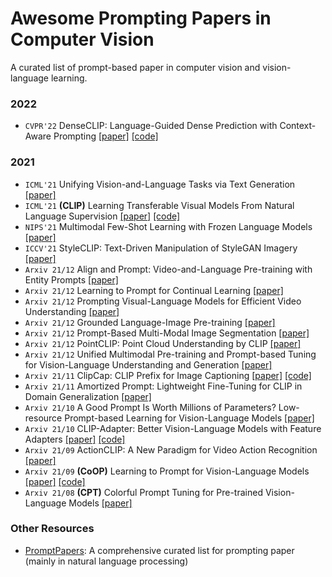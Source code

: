 # Awesome Prompting Papers in Computer Vision
A curated list of prompt-based paper in computer vision and vision-language learning.

### 2022
- `CVPR'22` DenseCLIP: Language-Guided Dense Prediction with Context-Aware Prompting	[[paper]](https://arxiv.org/pdf/2112.01518.pdf) [[code]](https://github.com/raoyongming/denseclip)

### 2021

- `ICML'21` Unifying Vision-and-Language Tasks via Text Generation [[paper]](https://arxiv.org/abs/2102.02779)
- `ICML'21` **(CLIP)** Learning Transferable Visual Models From Natural Language Supervision [[paper]](https://arxiv.org/abs/2103.00020) [[code]](https://github.com/OpenAI/CLIP)
- `NIPS'21` Multimodal Few-Shot Learning with Frozen Language Models	[[paper]](https://arxiv.org/abs/2106.13884)
- `ICCV'21` StyleCLIP: Text-Driven Manipulation of StyleGAN Imagery	 [[paper]](https://arxiv.org/abs/2103.17249)
- `Arxiv 21/12` Align and Prompt: Video-and-Language Pre-training with Entity Prompts [[paper]](https://arxiv.org/abs/2112.09583)
- `Arxiv 21/12` Learning to Prompt for Continual Learning	 [[paper]](https://arxiv.org/abs/2112.08654)
- `Arxiv 21/12` Prompting Visual-Language Models for Efficient Video Understanding [[paper]](https://arxiv.org/abs/2112.04478)
- `Arxiv 21/12` Grounded Language-Image Pre-training [[paper]](https://arxiv.org/pdf/2112.03857.pdf)
- `Arxiv 21/12` Prompt-Based Multi-Modal Image Segmentation	[[paper]](https://arxiv.org/abs/2112.10003)
- `Arxiv 21/12` PointCLIP: Point Cloud Understanding by CLIP	[[paper]](https://arxiv.org/pdf/2112.02413.pdf)
- `Arxiv 21/12` Unified Multimodal Pre-training and Prompt-based Tuning for Vision-Language Understanding and Generation [[paper]](https://arxiv.org/abs/2112.05587)
- `Arxiv 21/11` ClipCap: CLIP Prefix for Image Captioning	[[paper]](https://arxiv.org/abs/2111.09734) [[code]](https://github.com/rmokady/CLIP_prefix_caption)
- `Arxiv 21/11` Amortized Prompt: Lightweight Fine-Tuning for CLIP in Domain Generalization [[paper]](https://arxiv.org/abs/2111.12853)
- `Arxiv 21/10` A Good Prompt Is Worth Millions of Parameters? Low-resource Prompt-based Learning for Vision-Language Models	[[paper]](https://arxiv.org/abs/2110.08484)
- `Arxiv 21/10` CLIP-Adapter: Better Vision-Language Models with Feature Adapters [[paper]](https://arxiv.org/abs/2110.04544) [[code]](https://github.com/gaopengcuhk/clip-adapter)
- `Arxiv 21/09` ActionCLIP: A New Paradigm for Video Action Recognition [[paper]](https://arxiv.org/abs/2109.08472)
- `Arxiv 21/09` **(CoOP)** Learning to Prompt for Vision-Language Models 	[[paper]](https://arxiv.org/abs/2109.01134) [[code]](https://github.com/KaiyangZhou/CoOp)
- `Arxiv 21/08` **(CPT)** Colorful Prompt Tuning for Pre-trained Vision-Language Models [[paper]](https://arxiv.org/abs/2109.11797)

### Other Resources 
- [PromptPapers](https://github.com/thunlp/PromptPapers): A comprehensive curated list for prompting paper (mainly in natural language processing)
